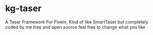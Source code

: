 # kg-taser
A Taser Framework For Fivem, Kind of like SmartTaser but completely coded by me free and open source feel free to change what you like
